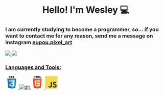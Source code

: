 
<h1 align="center">Hello! I'm Wesley 💻</h1>

<p>
<h3>
I am currently studying to become a programmer, so... if you want to contact me for any reason, send me a message on instagram <a href="https://www.instagram.com/eupou.pixel_art/">eupou.pixel_art</a>
</h3>
</p>

<div>
  <a href="https://github.com/Eupou">
  <img height="164em" src="https://github-readme-stats.vercel.app/api?username=Eupou&show_icons=true&theme=dracula&include_all_commits=true&count_private=true"/>
  <img height="165em" src="https://github-readme-stats.vercel.app/api/top-langs/?username=Eupou&layout=compact&langs_count=7&theme=dracula"/>
</div>
  
<div>
  <h3 align="left">Languages and Tools:</h3>
  <p align="left"> <a href="https://www.w3schools.com/css/" target="_blank"> <img src="https://raw.githubusercontent.com/devicons/devicon/master/icons/css3/css3-original-wordmark.svg" alt="css3" width="40" height="40"/> </a>
  <a href="https://git-scm.com/" target="_blank"> <img src="https://www.vectorlogo.zone/logos/git-scm/git-scm-icon.svg" alt="git" width="40" height="40"/> </a> 
  <a href="https://www.w3.org/html/" target="_blank"> <img src="https://raw.githubusercontent.com/devicons/devicon/master/icons/html5/html5-original-wordmark.svg" alt="html5" width="40" height="40"/>
  </a> <a href="https://developer.mozilla.org/en-US/docs/Web/JavaScript" target="_blank"> <img                                                                                                                                                                                                                        src="https://raw.githubusercontent.com/devicons/devicon/master/icons/javascript/javascript-original.svg" alt="javascript" width="40" height="40"/> </a>
  </a>
  </p>
</div>
